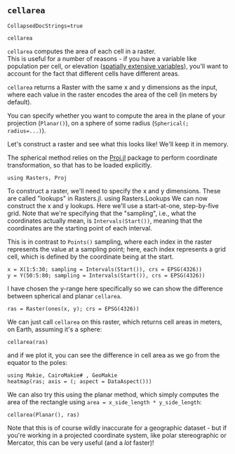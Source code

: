 ## `cellarea`

```@meta
CollapsedDocStrings=true
```

```@docs; canonical=false
cellarea
```

`cellarea` computes the area of each cell in a raster.  
This is useful for a number of reasons - if you have a variable like 
population per cell, or elevation ([spatially extensive variables](https://r-spatial.org/book/05-Attributes.html#sec-extensiveintensive)),
you'll want to account for the fact that different cells have different areas.

`cellarea` returns a Raster with the same x and y dimensions as the input, 
where each value in the raster encodes the area of the cell (in meters by default).

You can specify whether you want to compute the area in the plane of your projection 
(`Planar()`), on a sphere of some radius (`Spherical(; radius=...)`).
<!-- or on an ellipsoid 
(`Geodetic()`), using the first argument.-->

Let's construct a raster and see what this looks like!  We'll keep it in memory.

The spherical <!-- and geodetic --> method relies on the [Proj.jl](https://github.com/JuliaGeo/Proj.jl) package to perform coordinate transformation, so that has to be loaded explicitly.

````@example cella
using Rasters, Proj
````

To construct a raster, we'll need to specify the x and y dimensions.  These are called "lookups" in Rasters.jl.
using Rasters.Lookups
We can now construct the x and y lookups.  Here we'll use a start-at-one, step-by-five grid.
Note that we're specifying that the "sampling", i.e., what the coordinates actually mean, 
is `Intervals(Start())`, meaning that the coordinates are the starting point of each interval.

This is in contrast to `Points()` sampling, where each index in the raster represents the value at a sampling point;
here, each index represents a grid cell, which is defined by the coordinate being at the start.

````@example cella
x = X(1:5:30; sampling = Intervals(Start()), crs = EPSG(4326))
y = Y(50:5:80; sampling = Intervals(Start()), crs = EPSG(4326))
````

I have chosen the y-range here specifically so we can show the difference between spherical and planar `cellarea`.

````@example cella
ras = Raster(ones(x, y); crs = EPSG(4326))
````

We can just call `cellarea` on this raster, which returns cell areas in meters, on Earth, assuming it's a sphere:

````@example cella
cellarea(ras)
````

and if we plot it, you can see the difference in cell area as we go from the equator to the poles:

````@example cella
using Makie, CairoMakie# , GeoMakie
heatmap(ras; axis = (; aspect = DataAspect()))
````

We can also try this using the planar method, which simply computes the area of the rectangle using `area = x_side_length * y_side_length`:

````@example cella
cellarea(Planar(), ras)
````

Note that this is of course wildly inaccurate for a geographic dataset - but if you're working in a projected coordinate system, like polar stereographic or Mercator, this can be very useful (and a _lot_ faster)!